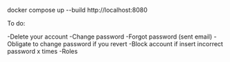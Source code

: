 docker compose up --build
http://localhost:8080

To do:

-Delete your account
-Change password
-Forgot password (sent email)
-Obligate to change password if you revert
-Block account if insert incorrect password x times
-Roles
